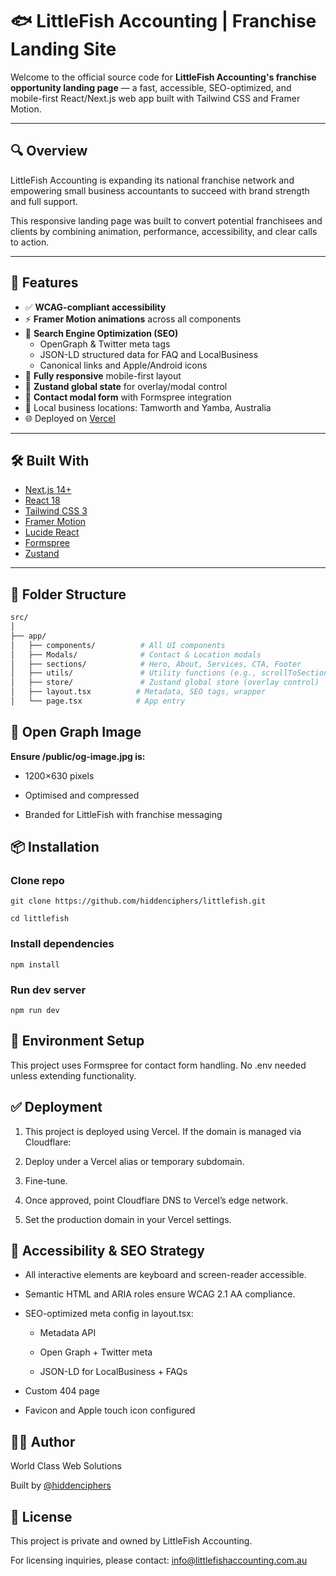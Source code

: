 # 🐟 LittleFish Accounting | Franchise Landing Site

Welcome to the official source code for **LittleFish Accounting's franchise opportunity landing page** — a fast, accessible, SEO-optimized, and mobile-first React/Next.js web app built with Tailwind CSS and Framer Motion.

---

## 🔍 Overview

LittleFish Accounting is expanding its national franchise network and empowering small business accountants to succeed with brand strength and full support.

This responsive landing page was built to convert potential franchisees and clients by combining animation, performance, accessibility, and clear calls to action.

---

## 🚀 Features

- ✅ **WCAG-compliant accessibility**
- ⚡ **Framer Motion animations** across all components
- 🎯 **Search Engine Optimization (SEO)**
  - OpenGraph & Twitter meta tags
  - JSON-LD structured data for FAQ and LocalBusiness
  - Canonical links and Apple/Android icons
- 📱 **Fully responsive** mobile-first layout
- 🧠 **Zustand global state** for overlay/modal control
- 📨 **Contact modal form** with Formspree integration
- 📍 Local business locations: Tamworth and Yamba, Australia
- 🌐 Deployed on [Vercel](https://vercel.com/)

---

## 🛠️ Built With

- [Next.js 14+](https://nextjs.org/)
- [React 18](https://reactjs.org/)
- [Tailwind CSS 3](https://tailwindcss.com/)
- [Framer Motion](https://www.framer.com/motion/)
- [Lucide React](https://lucide.dev/)
- [Formspree](https://formspree.io/)
- [Zustand](https://github.com/pmndrs/zustand)

---

## 📁 Folder Structure

```bash
src/
│
├── app/
│   ├── components/          # All UI components
│   ├── Modals/              # Contact & Location modals
│   ├── sections/            # Hero, About, Services, CTA, Footer
│   ├── utils/               # Utility functions (e.g., scrollToSection)
│   ├── store/               # Zustand global store (overlay control)
│   ├── layout.tsx          # Metadata, SEO tags, wrapper
│   └── page.tsx            # App entry
```

## 📸 Open Graph Image

**Ensure /public/og-image.jpg is:**

- 1200×630 pixels

- Optimised and compressed

- Branded for LittleFish with franchise messaging

## 📦 Installation

### Clone repo

```
git clone https://github.com/hiddenciphers/littlefish.git

cd littlefish
```

### Install dependencies

```
npm install
```

### Run dev server

```
npm run dev
```

## 🔐 Environment Setup

This project uses Formspree for contact form handling. No .env needed unless extending functionality.

## ✅ Deployment

1. This project is deployed using Vercel. If the domain is managed via Cloudflare:

2. Deploy under a Vercel alias or temporary subdomain.

3. Fine-tune.

4. Once approved, point Cloudflare DNS to Vercel’s edge network.

5. Set the production domain in your Vercel settings.

## 🧠 Accessibility & SEO Strategy

- All interactive elements are keyboard and screen-reader accessible.

- Semantic HTML and ARIA roles ensure WCAG 2.1 AA compliance.

- SEO-optimized meta config in layout.tsx:

  - Metadata API

  - Open Graph + Twitter meta

  - JSON-LD for LocalBusiness + FAQs

- Custom 404 page

- Favicon and Apple touch icon configured

## 👨‍💻 Author

World Class Web Solutions

Built by [@hiddenciphers](https://www.github.com/hiddenciphers)

## 📝 License

This project is private and owned by LittleFish Accounting.

For licensing inquiries,
please contact: info@littlefishaccounting.com.au
